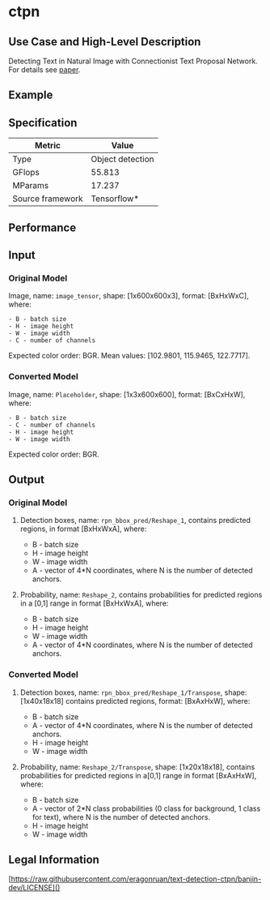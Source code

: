 # ctpn

## Use Case and High-Level Description

Detecting Text in Natural Image with Connectionist Text Proposal Network. For details see [paper](https://arxiv.org/pdf/1609.03605.pdf).

## Example

## Specification

| Metric                          | Value                                     |
|---------------------------------|-------------------------------------------|
| Type                            | Object detection                          |
| GFlops                          | 55.813                                    |
| MParams                         | 17.237                                    |
| Source framework                | Tensorflow\*                              |

## Performance

## Input

### Original Model

Image, name: `image_tensor`, shape: [1x600x600x3], format: [BxHxWxC],
   where:

    - B - batch size
    - H - image height
    - W - image width
    - C - number of channels

   Expected color order: BGR.
   Mean values: [102.9801, 115.9465, 122.7717].

### Converted Model

Image, name: `Placeholder`, shape: [1x3x600x600], format: [BxCxHxW],
   where:

    - B - batch size
    - C - number of channels
    - H - image height
    - W - image width

   Expected color order: BGR.

## Output

### Original Model

1. Detection boxes, name: `rpn_bbox_pred/Reshape_1`, contains predicted regions, in format [BxHxWxA], where:

    - B - batch size
    - H - image height
    - W - image width
    - A - vector of 4\*N coordinates, where N is the number of detected anchors.

2. Probability, name: `Reshape_2`, contains probabilities for predicted regions in a [0,1] range in format [BxHxWxA], where:

    - B - batch size
    - H - image height
    - W - image width
    - A - vector of 4\*N coordinates, where N is the number of detected anchors.

### Converted Model

1. Detection boxes, name: `rpn_bbox_pred/Reshape_1/Transpose`, shape: [1x40x18x18] contains predicted regions, format: [BxAxHxW], where:

    - B - batch size
    - A - vector of 4\*N coordinates, where N is the number of detected anchors.
    - H - image height
    - W - image width

2. Probability, name: `Reshape_2/Transpose`, shape: [1x20x18x18], contains probabilities for predicted regions in a[0,1] range in format [BxAxHxW], where:

    - B - batch size
    - A - vector of 2\*N class probabilities (0 class for background, 1 class for text), where N is the number of detected anchors.
    - H - image height
    - W - image width

## Legal Information

[https://raw.githubusercontent.com/eragonruan/text-detection-ctpn/banjin-dev/LICENSE]()

